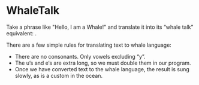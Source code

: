# WhaleTalk

Take a phrase like "Hello, I am a Whale!" and translate it into its “whale talk” equivalent: .

There are a few simple rules for translating text to whale language:

- There are no consonants. Only vowels excluding “y”.
- The u‘s and e‘s are extra long, so we must double them in our program.
- Once we have converted text to the whale language, the result is sung slowly, as is a custom in the ocean.
